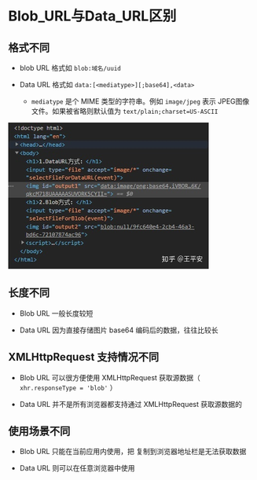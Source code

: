 # Blob\_URL与Data\_URL区别

## 格式不同

+ blob URL 格式如 `blob:域名/uuid`

+ Data URL 格式如 `data:[<mediatype>][;base64],<data>`

  - `mediatype` 是个 MIME 类型的字符串。例如 `image/jpeg` 表示 JPEG图像文件。如果被省略则默认值为 `text/plain;charset=US-ASCII`

![示意](image/示意.jpg)

## 长度不同

+ Blob URL  一般长度较短

+ Data URL  因为直接存储图片 base64 编码后的数据，往往比较长

## XMLHttpRequest 支持情况不同

+ Blob URL   可以很方便使用 XMLHttpRequest 获取源数据（ `xhr.responseType = 'blob'` ）

+ Data URL  并不是所有浏览器都支持通过 XMLHttpRequest 获取源数据的

## 使用场景不同

+ Blob URL   只能在当前应用内使用，把   复制到浏览器地址栏是无法获取数据

+ &#x20;Data URL 则可以在任意浏览器中使用
